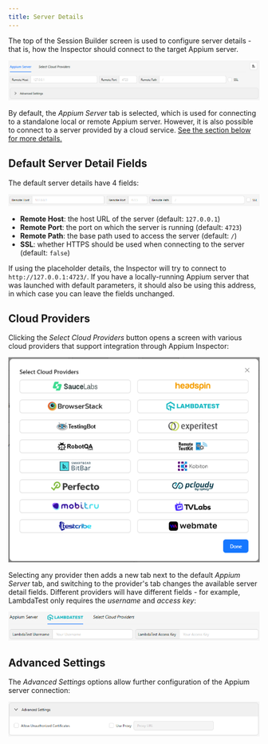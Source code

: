 ```yaml
---
title: Server Details
---
```


The top of the Session Builder screen is used to configure server details - that is, how the
Inspector should connect to the target Appium server.

![Server Details](./assets/images/server-details/server-configuration.png)

By default, the _Appium Server_ tab is selected, which is used for connecting to a standalone local
or remote Appium server. However, it is also possible to connect to a server provided by a cloud
service. [See the section below for more details.](#cloud-providers)

## Default Server Detail Fields

The default server details have 4 fields:

![Default Server Details](./assets/images/server-details/default-server-details.png)

- **Remote Host**: the host URL of the server (default: `127.0.0.1`)
- **Remote Port**: the port on which the server is running (default: `4723`)
- **Remote Path**: the base path used to access the server (default: `/`)
- **SSL**: whether HTTPS should be used when connecting to the server (default: `false`)

If using the placeholder details, the Inspector will try to connect to `http://127.0.0.1:4723/`.
If you have a locally-running Appium server that was launched with default parameters, it should
also be using this address, in which case you can leave the fields unchanged.

## Cloud Providers

Clicking the _Select Cloud Providers_ button opens a screen with various cloud providers that
support integration through Appium Inspector:

![Cloud Providers](./assets/images/server-details/cloud-providers.png)

Selecting any provider then adds a new tab next to the default _Appium Server_ tab, and switching to
the provider's tab changes the available server detail fields. Different providers will have
different fields - for example, LambdaTest only requires the _username_ and _access key_:

![LambdaTest Server Details](./assets/images/server-details/lambdatest-details.png)

## Advanced Settings

The _Advanced Settings_ options allow further configuration of the Appium server connection:

![Advanced Settings](./assets/images/server-details/advanced-settings.png)

